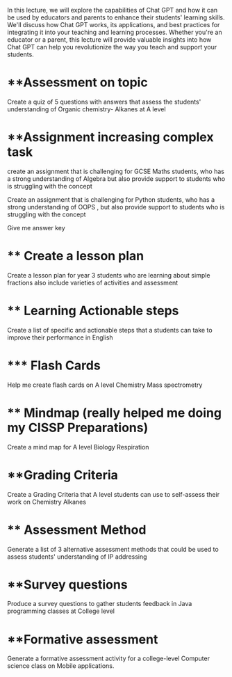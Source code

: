 In this lecture, we will explore the capabilities of Chat GPT and how it can be used by educators and parents to enhance their students' learning skills.
We'll discuss how Chat GPT works, its applications, and best practices for integrating it into your teaching and learning processes. 
Whether you're an educator or a parent, this lecture will provide valuable insights into how Chat GPT can help you revolutionize the way you teach and support your students.

# **Assessment on topic  

Create a quiz of 5 questions with answers that assess the students' understanding of Organic chemistry- Alkanes  at A level 

# **Assignment increasing complex task 

create an assignment that is challenging for GCSE Maths students, who has a strong understanding of Algebra but also provide support to students who is struggling with the concept 

Create an assignment that is challenging for Python students, who has a strong understanding of OOPS , but also provide support to students who is struggling with the concept 

Give me answer key 

# ** Create a lesson plan
Create a lesson plan for year 3 students who are learning about simple fractions also include varieties of activities and assessment 

# ** Learning Actionable steps 
Create a list of specific and actionable steps that a students can take to improve their performance in English 

# *** Flash Cards 
Help me create flash cards on A level Chemistry Mass spectrometry


# ** Mindmap (really helped me doing my CISSP Preparations)

Create a mind map for A level Biology Respiration 

# **Grading Criteria 

Create a Grading Criteria that A level students can use to self-assess their work on Chemistry Alkanes 

# ** Assessment Method 
Generate a list of 3 alternative assessment methods that could be used to assess students' understanding of IP addressing 

# **Survey questions 

Produce a survey questions to gather students feedback in Java programming classes at College level 

# **Formative assessment 

Generate a formative assessment activity for a college-level Computer science class on Mobile applications.
